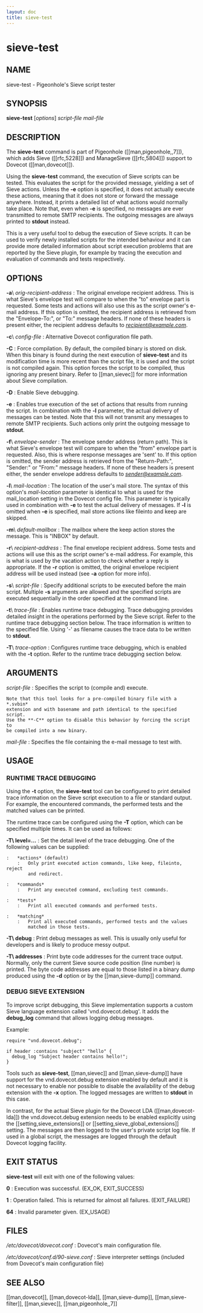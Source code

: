 ```yaml
---
layout: doc
title: sieve-test
---
```


# sieve-test

## NAME

sieve-test - Pigeonhole's Sieve script tester

## SYNOPSIS

**sieve-test** [*options*] *script-file* *mail-file*

## DESCRIPTION

The **sieve-test** command is part of Pigeonhole ([[man,pigeonhole,,7]]),
which adds Sieve ([[rfc,5228]]) and ManageSieve ([[rfc,5804]]) support to
Dovecot ([[man,dovecot]]).

Using the **sieve-test** command, the execution of Sieve scripts can be
tested. This evaluates the script for the provided message, yielding a
set of Sieve actions. Unless the **-e** option is specified, it does not
actually execute these actions, meaning that it does not store or
forward the message anywhere. Instead, it prints a detailed list of what
actions would normally take place. Note that, even when **-e** is
specified, no messages are ever transmitted to remote SMTP recipients.
The outgoing messages are always printed to **stdout** instead.

This is a very useful tool to debug the execution of Sieve scripts. It
can be used to verify newly installed scripts for the intended behaviour
and it can provide more detailed information about script execution
problems that are reported by the Sieve plugin, for example by tracing
the execution and evaluation of commands and tests respectively.

## OPTIONS

**-a**\ *orig-recipient-address*
:   The original envelope recipient address. This is what Sieve's
    envelope test will compare to when the "to" envelope part is
    requested. Some tests and actions will also use this as the script
    owner's e-mail address. If this option is omitted, the recipient
    address is retrieved from the "Envelope-To:", or "To:" message
    headers. If none of these headers is present either, the recipient
    address defaults to *recipient@example.com*.

**-c**\ *config-file*
:   Alternative Dovecot configuration file path.

**-C**
:   Force compilation. By default, the compiled binary is stored on disk.
    When this binary is found during the next execution of **sieve-test**
    and its modification time is more recent than the script file, it is
    used and the script is not compiled again. This option forces the
    script to be compiled, thus ignoring any present binary. Refer to
    [[man,sievec]] for more information about Sieve compilation.

**-D**
:   Enable Sieve debugging.

<!-- @include: include/option-d.inc -->

**-e**
:   Enables true execution of the set of actions that results from
    running the script. In combination with the **-l** parameter, the
    actual delivery of messages can be tested. Note that this will not
    transmit any messages to remote SMTP recipients. Such actions only
    print the outgoing message to **stdout**.

**-f**\ *envelope-sender*
:   The envelope sender address (return path). This is what Sieve's
    envelope test will compare to when the "from" envelope part is
    requested. Also, this is where response messages are 'sent' to. If
    this option is omitted, the sender address is retrieved from the
    "Return-Path:", "Sender:" or "From:" message headers. If none of
    these headers is present either, the sender envelope address defaults
    to *sender@example.com*.

**-l**\ *mail-location*
:   The location of the user's mail store. The syntax of this option's
    *mail-location* parameter is identical to what is used for the
    mail_location setting in the Dovecot config file. This parameter is
    typically used in combination with **-e** to test the actual delivery
    of messages. If **-l** is omitted when **-e** is specified, mail
    store actions like fileinto and keep are skipped.

**-m**\ *default-mailbox*
:   The mailbox where the keep action stores the message. This is "INBOX"
    by default.

<!-- @include: include/option-o.inc -->

**-r**\ *recipient-address*
:   The final envelope recipient address. Some tests and actions will use
    this as the script owner's e-mail address. For example, this is what
    is used by the vacation action to check whether a reply is
    appropriate. If the **-r** option is omitted, the original envelope
    recipient address will be used instead (see **-a** option for more
    info).

**-s**\ *script-file*
:   Specify additional scripts to be executed before the main script.
    Multiple **-s** arguments are allowed and the specified scripts are
    executed sequentially in the order specified at the command line.

**-t**\ *trace-file*
:   Enables runtime trace debugging. Trace debugging provides detailed
    insight in the operations performed by the Sieve script. Refer to the
    runtime trace debugging section below. The trace information is
    written to the specified file. Using '-' as filename causes the trace
    data to be written to **stdout**.

**-T**\ *trace-option*
:   Configures runtime trace debugging, which is enabled with the **-t**
    option. Refer to the runtime trace debugging section below.

<!-- @include: include/option-u-user.inc -->

<!-- @include: include/option-x.inc -->

## ARGUMENTS

*script-file*
:   Specifies the script to (compile and) execute.

    Note that this tool looks for a pre-compiled binary file with a *.svbin*
    extension and with basename and path identical to the specified script.
    Use the **-C** option to disable this behavior by forcing the script to
    be compiled into a new binary.

*mail-file*
:   Specifies the file containing the e-mail message to test with.

## USAGE

### RUNTIME TRACE DEBUGGING

Using the **-t** option, the **sieve-test** tool can be configured to
print detailed trace information on the Sieve script execution to a file
or standard output. For example, the encountered commands, the performed
tests and the matched values can be printed.

The runtime trace can be configured using the **-T** option, which can
be specified multiple times. It can be used as follows:

**-T\ level=...**
:   Set the detail level of the trace debugging. One of the following
    values can be supplied:

    :   *actions* (default)
        :   Only print executed action commands, like keep, fileinto, reject
            and redirect.

    :   *commands*
        :   Print any executed command, excluding test commands.

    :   *tests*
        :   Print all executed commands and performed tests.

    :   *matching*
        :   Print all executed commands, performed tests and the values
            matched in those tests.

**-T\ debug**
:   Print debug messages as well. This is usually only useful for
    developers and is likely to produce messy output.

**-T\ addresses**
:   Print byte code addresses for the current trace output. Normally,
    only the current Sieve source code position (line number) is printed.
    The byte code addresses are equal to those listed in a binary dump
    produced using the **-d** option or by the [[man,sieve-dump]] command.

### DEBUG SIEVE EXTENSION

To improve script debugging, this Sieve implementation supports a custom
Sieve language extension called 'vnd.dovecot.debug'. It adds the
**debug_log** command that allows logging debug messages.

Example:

```
require "vnd.dovecot.debug";

if header :contains "subject" "hello" {
  debug_log "Subject header contains hello!";
}
```

Tools such as **sieve-test**, [[man,sievec]] and [[man,sieve-dump]] have
support for the vnd.dovecot.debug extension enabled by default and it is not
necessary to enable nor possible to disable the availability of the
debug extension with the **-x** option. The logged messages are written
to **stdout** in this case.

In contrast, for the actual Sieve plugin for the Dovecot LDA
([[man,dovecot-lda]]) the vnd.dovecot.debug extension needs to be
enabled explicitly using the [[setting,sieve_extensions]] or
[[setting,sieve_global_extensions]] setting. The messages
are then logged to the user's private script log file. If used in a
global script, the messages are logged through the default Dovecot
logging facility.

## EXIT STATUS

**sieve-test** will exit with one of the following values:

**0**
:   Execution was successful. (EX_OK, EXIT_SUCCESS)

**1**
:   Operation failed. This is returned for almost all failures. (EXIT_FAILURE)

**64**
:   Invalid parameter given. (EX_USAGE)

## FILES

*/etc/dovecot/dovecot.conf*
:   Dovecot's main configuration file.

*/etc/dovecot/conf.d/90-sieve.conf*
:   Sieve interpreter settings (included from Dovecot's main
    configuration file)

<!-- @include: include/reporting-bugs.inc -->

## SEE ALSO

[[man,dovecot]], [[man,dovecot-lda]], [[man,sieve-dump]],
[[man,sieve-filter]], [[man,sievec]], [[man,pigeonhole,,7]]
